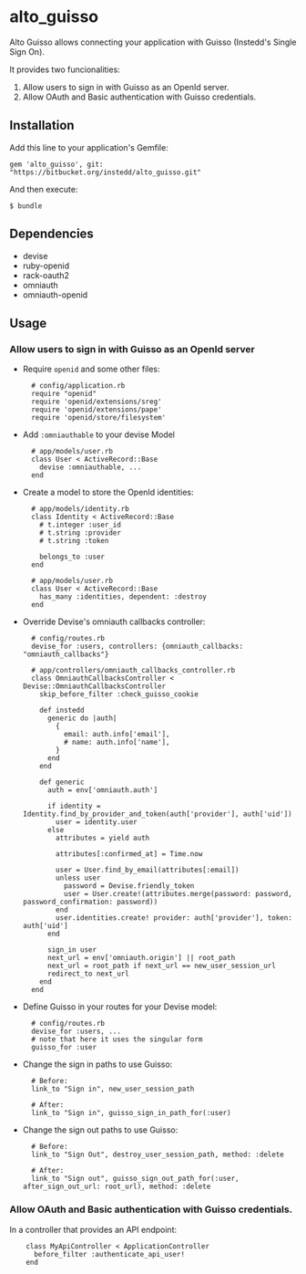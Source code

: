 # alto_guisso

Alto Guisso allows connecting your application with Guisso (Instedd's Single Sign On).

It provides two funcionalities:

1. Allow users to sign in with Guisso as an OpenId server.
2. Allow OAuth and Basic authentication with Guisso credentials.

## Installation

Add this line to your application's Gemfile:

    gem 'alto_guisso', git: "https://bitbucket.org/instedd/alto_guisso.git"

And then execute:

    $ bundle

## Dependencies

* devise
* ruby-openid
* rack-oauth2
* omniauth
* omniauth-openid

## Usage

### Allow users to sign in with Guisso as an OpenId server

* Require `openid` and some other files:

        # config/application.rb
        require "openid"
        require 'openid/extensions/sreg'
        require 'openid/extensions/pape'
        require 'openid/store/filesystem'

* Add `:omniauthable` to your devise Model

        # app/models/user.rb
        class User < ActiveRecord::Base
          devise :omniauthable, ...
        end

* Create a model to store the OpenId identities:

        # app/models/identity.rb
        class Identity < ActiveRecord::Base
          # t.integer :user_id
          # t.string :provider
          # t.string :token
     
          belongs_to :user
        end

        # app/models/user.rb
        class User < ActiveRecord::Base
          has_many :identities, dependent: :destroy
        end

* Override Devise's omniauth callbacks controller:

        # config/routes.rb
        devise_for :users, controllers: {omniauth_callbacks: "omniauth_callbacks"}

        # app/controllers/omniauth_callbacks_controller.rb
        class OmniauthCallbacksController < Devise::OmniauthCallbacksController
          skip_before_filter :check_guisso_cookie

          def instedd
            generic do |auth|
              {
                email: auth.info['email'],
                # name: auth.info['name'],
              }
            end
          end

          def generic
            auth = env['omniauth.auth']

            if identity = Identity.find_by_provider_and_token(auth['provider'], auth['uid'])
              user = identity.user
            else
              attributes = yield auth

              attributes[:confirmed_at] = Time.now

              user = User.find_by_email(attributes[:email])
              unless user
                password = Devise.friendly_token
                user = User.create!(attributes.merge(password: password, password_confirmation: password))
              end
              user.identities.create! provider: auth['provider'], token: auth['uid']
            end

            sign_in user
            next_url = env['omniauth.origin'] || root_path
            next_url = root_path if next_url == new_user_session_url
            redirect_to next_url
          end
        end

* Define Guisso in your routes for your Devise model:

        # config/routes.rb
        devise_for :users, ...
        # note that here it uses the singular form
        guisso_for :user

* Change the sign in paths to use Guisso:

        # Before:
        link_to "Sign in", new_user_session_path
        
        # After:
        link_to "Sign in", guisso_sign_in_path_for(:user)

* Change the sign out paths to use Guisso:

        # Before:
        link_to "Sign Out", destroy_user_session_path, method: :delete

        # After:
        link_to "Sign out", guisso_sign_out_path_for(:user, after_sign_out_url: root_url), method: :delete
        
### Allow OAuth and Basic authentication with Guisso credentials.

In a controller that provides an API endpoint:

        class MyApiController < ApplicationController
          before_filter :authenticate_api_user!
        end
